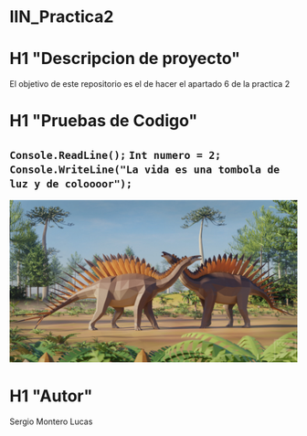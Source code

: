 # IIN_Practica2
# H1 "Descripcion de proyecto"
El objetivo de este repositorio es el de hacer el apartado 6 de la practica 2
# H1 "Pruebas de Codigo"
`Console.ReadLine();`
`Int numero = 2;`
`Console.WriteLine("La vida es una tombola de luz y de coloooor");`
---
![imagen](ImagAp6.jpg)
# H1 "Autor"
Sergio Montero Lucas
